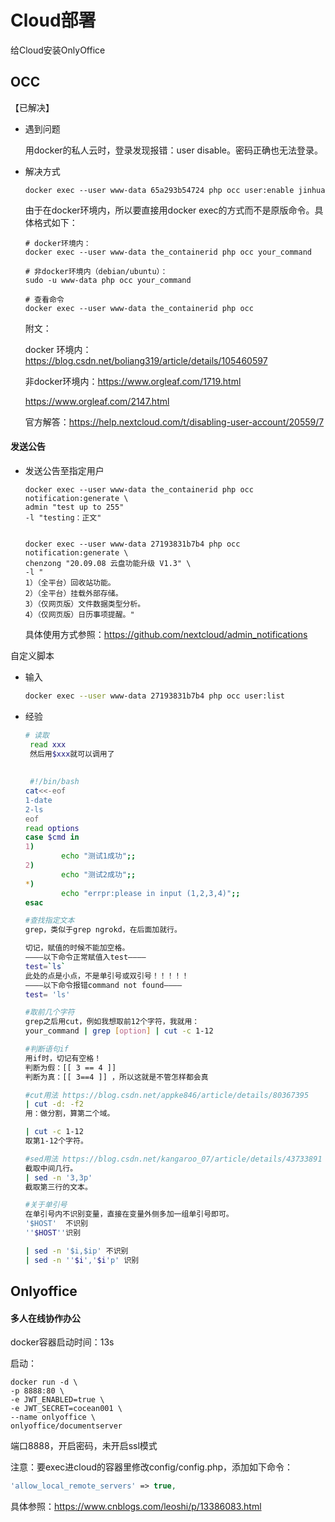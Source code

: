 # Cloud部署





给Cloud安装OnlyOffice









## OCC

【已解决】

- 遇到问题

  用docker的私人云时，登录发现报错：user disable。密码正确也无法登录。

- 解决方式

  ```shell
  docker exec --user www-data 65a293b54724 php occ user:enable jinhua
  ```

  由于在docker环境内，所以要直接用docker exec的方式而不是原版命令。具体格式如下：

  ```shell
  # docker环境内：
  docker exec --user www-data the_containerid php occ your_command
  
  # 非docker环境内（debian/ubuntu）：
  sudo -u www-data php occ your_command
  
  # 查看命令
  docker exec --user www-data the_containerid php occ
  ```

  附文：

  docker 环境内：https://blog.csdn.net/boliang319/article/details/105460597

  非docker环境内：https://www.orgleaf.com/1719.html

  https://www.orgleaf.com/2147.html

  官方解答：https://help.nextcloud.com/t/disabling-user-account/20559/7



#### 发送公告

- 发送公告至指定用户

  ```shell
  docker exec --user www-data the_containerid php occ notification:generate \
  admin "test up to 255"
  -l "testing：正文"
  
  
  docker exec --user www-data 27193831b7b4 php occ notification:generate \
  chenzong "20.09.08 云盘功能升级 V1.3" \
  -l "
  1）（全平台）回收站功能。
  2）（全平台）挂载外部存储。
  3）（仅网页版）文件数据类型分析。
  4）（仅网页版）日历事项提醒。"
  ```

  具体使用方式参照：https://github.com/nextcloud/admin_notifications





自定义脚本

- 输入

  ```sh
  docker exec --user www-data 27193831b7b4 php occ user:list 
  ```



- 经验

  ```sh
  # 读取
   read xxx
   然后用$xxx就可以调用了
   
   
   #!/bin/bash
  cat<<-eof
  1-date 
  2-ls 
  eof
  read options
  case $cmd in
  1)
          echo "测试1成功";;
  2)
          echo "测试2成功";;
  *)
          echo "errpr:please in input (1,2,3,4)";;
  esac
  
  #查找指定文本
  grep，类似于grep ngrokd，在后面加就行。
  
  切记，赋值的时候不能加空格。
  ————以下命令正常赋值入test————
  test=`ls`
  此处的点是小点，不是单引号或双引号！！！！！
  ————以下命令报错command not found————
  test= 'ls'
  
  #取前几个字符
  grep之后用cut，例如我想取前12个字符，我就用：
  your_command | grep [option] | cut -c 1-12
  
  #判断语句if
  用if时，切记有空格！
  判断为假：[[ 3 == 4 ]] 
  判断为真：[[ 3==4 ]] ，所以这就是不管怎样都会真
  
  #cut用法 https://blog.csdn.net/appke846/article/details/80367395
  | cut -d: -f2
  用：做分割，算第二个域。
  
  | cut -c 1-12 
  取第1-12个字符。
  
  #sed用法 https://blog.csdn.net/kangaroo_07/article/details/43733891
  截取中间几行。
  | sed -n '3,3p'
  截取第三行的文本。
  
  #关于单引号
  在单引号内不识别变量，直接在变量外侧多加一组单引号即可。
  '$HOST'  不识别
  ''$HOST''识别
  
  | sed -n '$i,$ip' 不识别
  | sed -n ''$i','$i'p' 识别
  
  
  ```

  



## Onlyoffice 

#### 多人在线协作办公

docker容器启动时间：13s



启动：

```shell
docker run -d \
-p 8888:80 \
-e JWT_ENABLED=true \
-e JWT_SECRET=cocean001 \
--name onlyoffice \
onlyoffice/documentserver
```

端口8888，开启密码，未开启ssl模式



注意：要exec进cloud的容器里修改config/config.php，添加如下命令：

```php
'allow_local_remote_servers' => true,
```

具体参照：https://www.cnblogs.com/leoshi/p/13386083.html

